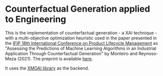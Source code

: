 # Counterfactual Generation applied to Engineering
This is the implementation of counterfactual generation - a XAI technique - with a multi-objective optimization heuristic used in the paper presented in the <a href="plm-conference.org/en/">IFIP 18th International Conference on Product Lifecycle Management</a> as "Assessing the Predictions of Machine Learning Algorithms in an Industrial Application Through Counterfactual Generation" by Monteiro and Reynoso-Meza (2021). The preprint is available <a href="http://dx.doi.org/10.13140/RG.2.2.27923.81446">here</a>.

It uses the <a href="github.com/wmonteiro92/xmoai">XMOAI library</a> as the backend.